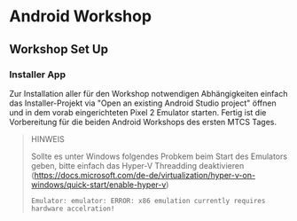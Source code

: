 # Android Workshop 

## Workshop Set Up  

### Installer App  

Zur Installation aller für den Workshop notwendigen Abhängigkeiten 
einfach das Installer-Projekt via "Open an existing Android Studio project" öffnen und in dem vorab eingerichteten Pixel 2 Emulator starten. Fertig ist die Vorbereitung für die beiden Android Workshops des ersten MTCS Tages.

> HINWEIS
> 
> Sollte es unter Windows folgendes Probkem beim Start des Emulators geben, bitte einfach das Hyper-V Threadding deaktivieren (https://docs.microsoft.com/de-de/virtualization/hyper-v-on-windows/quick-start/enable-hyper-v)
> 
> 
> ``` 
> Emulator: emulator: ERROR: x86 emulation currently requires hardware accelration!
> ```
